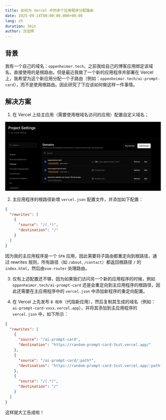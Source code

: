 ```yaml
---
title: 如何为 Vercel 中的多个应用程序分配路由
date: 2025-09-14T00:00:00.000+00:00
lang: zh
duration: 3min
author: 沈佳棋
---
```


## 背景

我有一个自己的域名：`oppenheimor.tech`，之前我给自己的博客应用绑定该域名，直接使用的是根路由。但是最近我做了一个新的应用程序并部署在 Vercel 上，我希望为这个新应用分配一个子路由（例如：`oppenheimor.tech/ai-prompt-card`），而不是使用根路由。因此研究了下应该如何做这样一件事情。

## 解决方案

1. 在 Vercel 上给主应用（需要使用根域名访问的应用）配置自定义域名；

<img src="/public/vercel_custom_domain_settings.png" />

2. 主应用程序的根路径新增 `vercel.json` 配置文件，并添加如下配置：

```json
{
  "rewrites": [
    {
      "source": "/(.*)",
      "destination": "/"
    }
  ]
}
```

因为我的主应用程序是一个 `SPA` 应用，因此需要将子路由都重定向到根路径，通过 rewrites 规则，​所有路径​（如 `/about`, `/contact`）都返回根路径 `/` 的 `index.html`，然后由`vue-router` 处理路由。

3. 仅有上述配置还不够，因为如果我们访问另一个新的应用程序的时候，例如 `oppenheimor.tech/ai-prompt-card` 还是会重定向到主应用程序的根路径，因此还需要在主应用程序中的 `vercel.json` 中添加新程序的重定向配置。

4. 在 Vercel 上先发布 `B 程序`（代指新应用），然后复制其生成的域名（例如：`ai-prompt-card-xxxx.vercel.app`），并将其添加到主应用程序的 `vercel.json` 中，如下所示：

```json
{
  "rewrites": [
    {
      "source": "/ai-prompt-card",
      "destination": "https://random-prompt-card-3sst.vercel.app/"
    },
    {
      "source": "/ai-prompt-card/:path*",
      "destination": "https://random-prompt-card-3sst.vercel.app/:path*"
    },
    {
      "source": "/(.*)",
      "destination": "/"
    }
  ]
}
```

这样就大工告成啦！
